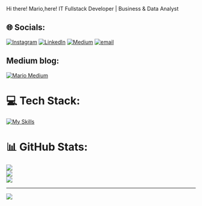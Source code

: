 Hi there! Mario,here!
IT Fullstack Developer | Business & Data Analyst  

## 🌐 Socials:
[![Instagram](https://img.shields.io/badge/Instagram-%23E4405F.svg?logo=Instagram&logoColor=white)](https://instagram.com/mario.pratama7) [![LinkedIn](https://img.shields.io/badge/LinkedIn-%230077B5.svg?logo=linkedin&logoColor=white)](https://linkedin.com/in/https://www.linkedin.com/in/mario-pratama7/) [![Medium](https://img.shields.io/badge/Medium-12100E?logo=medium&logoColor=white)](https://medium.com/@mario.se7en17) [![email](https://img.shields.io/badge/Email-D14836?logo=gmail&logoColor=white)](mailto:mario.se7en17@gmail.com) 

## Medium blog:
[![Mario Medium](https://mediumblog-cards.vercel.app/getMediumBlogs?username=mario.se7en17&type=horizontal)](https://medium.com/@mario.se7en17)

# 💻 Tech Stack:
[![My Skills](https://skillicons.dev/icons?i=html,css,bootstrap,tailwind,vue,js,jquery,alpinejs,php,laravel,nodejs,dotnet,py,mysql,mongodb,git,github,docker,nginx,figma,notion&perline=5&theme=light)](https://skillicons.dev)

# 📊 GitHub Stats:
![](https://github-readme-stats.vercel.app/api?username=mariose7en&theme=dark&hide_border=false&include_all_commits=false&count_private=false)<br/>
![](https://nirzak-streak-stats.vercel.app/?user=mariose7en&theme=dark&hide_border=false)<br/>
![](https://github-readme-stats.vercel.app/api/top-langs/?username=mariose7en&theme=dark&hide_border=false&include_all_commits=false&count_private=false&layout=compact)

---
[![](https://visitcount.itsvg.in/api?id=mariose7en&icon=0&color=6)](https://visitcount.itsvg.in)
